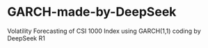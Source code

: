 # GARCH-made-by-DeepSeek
Volatility Forecasting of CSI 1000 Index using GARCH(1,1) coding by DeepSeek R1
